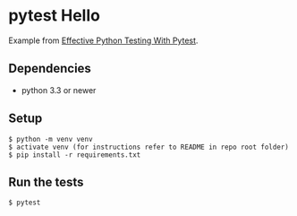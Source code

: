 # pytest Hello

Example from [Effective Python Testing With Pytest](https://realpython.com/pytest-python-testing/).

## Dependencies

* python 3.3 or newer

## Setup

```shell
$ python -m venv venv
$ activate venv (for instructions refer to README in repo root folder)
$ pip install -r requirements.txt
```

## Run the tests

```shell
$ pytest
```